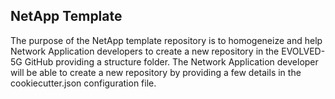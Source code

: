 ## NetApp Template
The purpose of the NetApp template repository is to homogeneize and help Network Application developers to create a new repository in the EVOLVED-5G GitHub providing a structure folder. The Network Application developer will be able to create a new repository by providing a few details in the cookiecutter.json configuration file.
